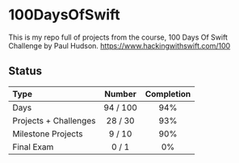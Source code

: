 # 100DaysOfSwift

This is my repo full of projects from the course, 100 Days Of Swift Challenge by Paul Hudson.
https://www.hackingwithswift.com/100

## Status

Type               | Number  | Completion
:---               |  :---:  |   :---:
Days           |  94 / 100 | 94%
Projects + Challenges |  28 / 30 | 93%
Milestone Projects |  9 / 10 | 90%
Final Exam         |  0 / 1  | 0%

